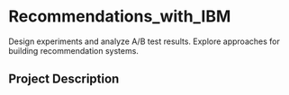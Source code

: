 # Recommendations_with_IBM
Design experiments and analyze A/B test results. Explore approaches for building recommendation systems.

## Project Description
